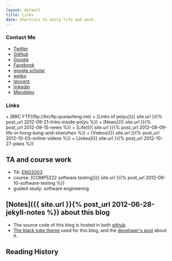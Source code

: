 ```yaml
---
layout: default
title: Links
date: Shortcuts to daily life and work.
---
```

<article class="post">
<h3>Contact Me</h3>
<ul>
    <li><a href="{{ site.follow.twitter }}" target="_blank"><i class="icon-twitter"></i> Twitter</a></li>
    <li><a href="{{ site.follow.github }}" target="_blank"><i class="icon-github"></i> GitHub</a></li>
    <li><a href="{{ site.follow.google }}" target="_blank"><i class="icon-google-plus-sign"></i> Google</a></li>
    <li><a href="{{ site.follow.facebook }}" target="_blank"><i class="icon-facebook-sign"></i> Facebook</a></li>
    <li><a href="{{ site.follow.gscholar }}" target="_blank"><i class="icon-gscholar-sign"></i>google scholar</a></li>
    <li><a href="{{ site.follow.weibo }}" target="_blank"><i class="icon-rss"></i>weibo</a></li>
    <li><a href="{{ site.follow.tencent }}" target="_blank"><i class="icon-pinterest-sign"></i>tencent</a></li>
    <li><a href="{{ site.follow.linkedin }}" target="_blank"><i class="icon-linkedin-sign"></i>linkedin</a></li>
    <li><a href="{{ site.follow.mendeley }}" target="_blank"><i class="icon-beaker"></i>Mendeley</a></li>
</ul>
<h3>Links</h3>
+ [BRC FTP](ftp://brcftp.quxiaofeng.me)
+ [Links of polyu]({{ site.url }}{% post_url 2012-09-21-links-inside-polyu %})
+ [News]({{ site.url }}{% post_url 2012-09-15-news %})      
+ [Life]({{ site.url }}{% post_url 2012-08-09-life-in-hong-kong-and-shenzhen %})     
+ [Videos]({{ site.url }}{% post_url 2012-10-03-online-videos %})
+ [Jokes]({{ site.url }}{% post_url 2012-10-27-jokes %})
     
## TA and course work      

+ TA: [ENG2003](https://github.com/quxiaofeng/eng2003)     
+ course: [COMP5222 software testing]({{ site.url }}{% post_url 2012-09-10-software-testing %})     
+ guided study: software engineering     

## [Notes]({{ site.url }}{% post_url 2012-06-28-jekyll-notes %}) about this blog    

+ The source code of this blog is hosted in both [github](https://github.com/quxiaofeng/csxfqu).    
+ [The black tube theme](https://github.com/pizn/blogTheme) used for this blog, and the [developer's post](http://www.pizn.me/2012/05/04/the-jekyll-blog-theme-black-cube.html) about it.        
     
## Reading History      
    
<script type="text/javascript" src="http://www.douban.com/service/badge/gBlueBird/?show=collection&amp;select=random&amp;n=18&amp;columns=6&amp;hidelogo=yes&amp;cat=book" ></script>    
    
<article class="post">

